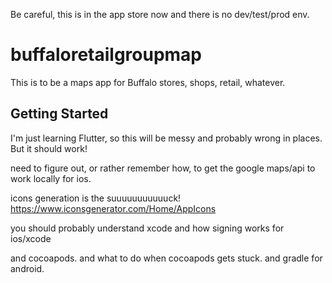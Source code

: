 Be careful, this is in the app store now and there is no dev/test/prod env.  
# buffaloretailgroupmap

This is to be a maps app for Buffalo stores, shops, retail, whatever.

## Getting Started

I'm just learning Flutter, so this will be messy and probably wrong in places.  But it should work!

need to figure out, or rather remember how, to get the google maps/api to work locally for ios.


icons generation is the suuuuuuuuuuuck!
https://www.iconsgenerator.com/Home/AppIcons


you should probably understand xcode
and how signing works for ios/xcode

and cocoapods.  and what to do when cocoapods gets stuck.
and gradle for android.
